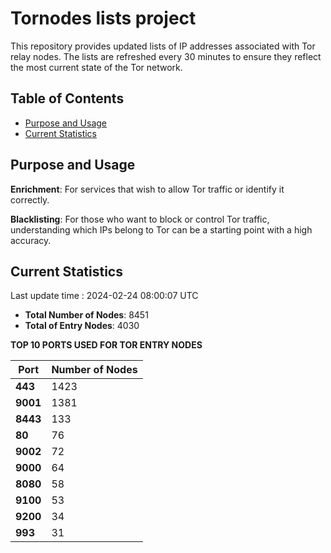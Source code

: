 # Tornodes lists project

This repository provides updated lists of IP addresses associated with Tor relay nodes. The lists are refreshed every 30 minutes to ensure they reflect the most current state of the Tor network.

## Table of Contents

- [Purpose and Usage](#purpose-and-usage)
- [Current Statistics](#current-statistics)


## Purpose and Usage

**Enrichment**: For services that wish to allow Tor traffic or identify it correctly.

**Blacklisting**: For those who want to block or control Tor traffic, understanding which IPs belong to Tor can be a starting point with a high accuracy.

## Current Statistics

Last update time : 2024-02-24 08:00:07 UTC

- **Total Number of Nodes**: 8451
- **Total of Entry Nodes**: 4030

**TOP 10 PORTS USED FOR TOR ENTRY NODES**

| **Port** | **Number of Nodes** |
|------|-----------------|
| **443**   | 1423  |
| **9001**   | 1381  |
| **8443**   | 133  |
| **80**   | 76  |
| **9002**   | 72  |
| **9000**   | 64  |
| **8080**   | 58  |
| **9100**   | 53  |
| **9200**   | 34  |
| **993**   | 31  |

